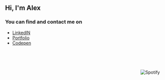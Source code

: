 ## Hi, I'm Alex
### You can find and contact me on

<ul>
  <li><a href='https://www.linkedin.com/in/alexandre-hamm-a30545209/'>LinkedIN</a></li>
  <li><a href='https://alexandrehamm.com/'>Portfolio</a></li>
  <li><a href='https://codepen.io/xdp'>Codepen</a></li>
</ul>

<br><br><br>

[<img align="right" src="https://spotify-github-profile.vercel.app/api/view?uid=xdeepz&cover_image=true&theme=novatorem&bar_color=dddddd&bar_color_cover=false&align=right" alt="Spotify">](https://spotify-github-profile.vercel.app/api/view?uid=xdeepz&redirect=true)
